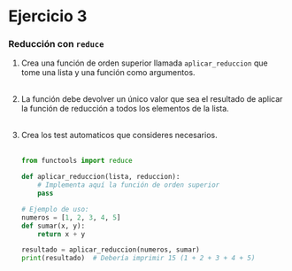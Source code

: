 # Ejercicio 3

### Reducción con `reduce`

1. Crea una función de orden superior llamada `aplicar_reduccion` que tome una lista y una función como argumentos.
   <br>
   <br>
2. La función debe devolver un único valor que sea el resultado de aplicar la función de reducción a todos los elementos de la lista.
   <br>
   <br>
3. Crea los test automaticos que consideres necesarios.
   <br>
   <br>

   ```python
   from functools import reduce

   def aplicar_reduccion(lista, reduccion):
       # Implementa aquí la función de orden superior
       pass

   # Ejemplo de uso:
   numeros = [1, 2, 3, 4, 5]
   def sumar(x, y):
       return x + y

   resultado = aplicar_reduccion(numeros, sumar)
   print(resultado)  # Debería imprimir 15 (1 + 2 + 3 + 4 + 5)
   ```
